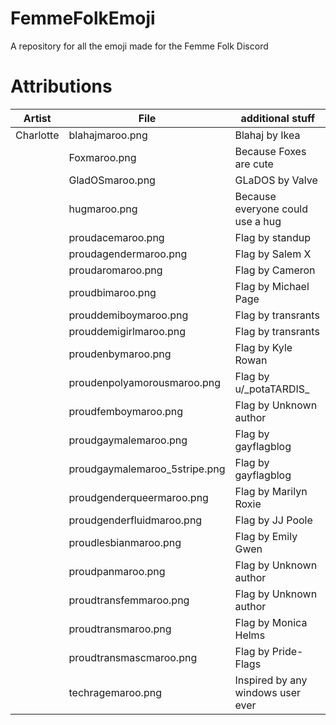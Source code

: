 # FemmeFolkEmoji
A repository for all the emoji made for the Femme Folk Discord

# Attributions

|Artist|File|additional stuff|
|---|---|---|
|Charlotte|blahajmaroo.png|Blahaj by Ikea|
|   |Foxmaroo.png|Because Foxes are cute|
|   |GladOSmaroo.png|GLaDOS by Valve|
|   |hugmaroo.png|Because everyone could use a hug|
|   |proudacemaroo.png|Flag by standup|
|   |proudagendermaroo.png|Flag by Salem X|
|   |proudaromaroo.png|Flag by Cameron|
|   |proudbimaroo.png|Flag by Michael Page|
|   |prouddemiboymaroo.png|Flag by transrants|
|   |prouddemigirlmaroo.png|Flag by transrants|
|   |proudenbymaroo.png|Flag by Kyle Rowan |
|   |proudenpolyamorousmaroo.png|Flag by u/\_potaTARDIS\_|
|   |proudfemboymaroo.png|Flag by Unknown author|
|   |proudgaymalemaroo.png|Flag by gayflagblog|
|   |proudgaymalemaroo_5stripe.png|Flag by gayflagblog|
|   |proudgenderqueermaroo.png|Flag by Marilyn Roxie|
|   |proudgenderfluidmaroo.png|Flag by JJ Poole|
|   |proudlesbianmaroo.png|Flag by Emily Gwen |
|   |proudpanmaroo.png|Flag by Unknown author|
|   |proudtransfemmaroo.png|Flag by Unknown author|
|   |proudtransmaroo.png|Flag by Monica Helms|
|   |proudtransmascmaroo.png|Flag by Pride-Flags|
|   |techragemaroo.png|Inspired by any windows user ever|
